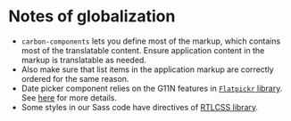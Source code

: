 # Notes of globalization

* `carbon-components` lets you define most of the markup, which contains most of the translatable content. Ensure application content in the markup is translatable as needed.
* Also make sure that list items in the application markup are correctly ordered for the same reason.
* Date picker component relies on the G11N features in [`Flatpickr` library]((https://chmln.github.io/flatpickr/)). See [here](../src/components/date-picker/README.md#localization) for more details.
* Some styles in our Sass code have directives of [RTLCSS library](https://rtlcss.com/learn/usage-guide/control-directives/index.html).
